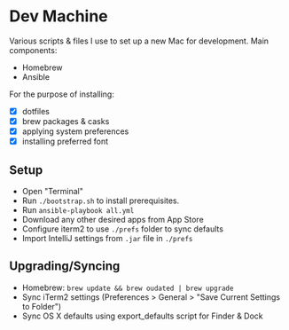 # Dev Machine
Various scripts & files I use to set up a new Mac for development. Main components:

- Homebrew
- Ansible

For the purpose of installing:

- [x] dotfiles
- [x] brew packages & casks
- [x] applying system preferences
- [x] installing preferred font

## Setup
- Open "Terminal"
- Run `./bootstrap.sh` to install prerequisites.
- Run `ansible-playbook all.yml`
- Download any other desired apps from App Store
- Configure iterm2 to use `./prefs` folder to sync defaults
- Import IntelliJ settings from `.jar` file in `./prefs`

## Upgrading/Syncing
- Homebrew: `brew update && brew oudated | brew upgrade`
- Sync iTerm2 settings (Preferences > General > "Save Current Settings to Folder")
- Sync OS X defaults using export_defaults script for Finder & Dock
